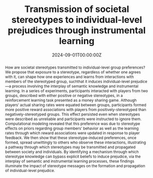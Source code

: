 ---
title: "Transmission of societal stereotypes to individual-level prejudices through instrumental learning"
authors: "D. T. Schultner & B.S. Stillerman, B. R. Lindström, L. M. Hackel, D. R. Hagen, N. B. Jostmann, & D. M. Amodio"
date: "2024-09-01T00:00:00Z"
doi: ""

# Schedule page publish date (NOT publication's date).
publishDate: "2017-01-01T00:00:00Z"

# Publication type.
# Accepts a single type but formatted as a YAML list (for Hugo requirements).
# Enter a publication type from the CSL standard.
publication_types: ["article"]

# Publication name and optional abbreviated publication name.
publication: ""
publication_short: ""

abstract: How are societal stereotypes transmitted to individual-level group preferences? We propose that exposure to a stereotype, regardless of whether one agrees with it, can shape how one experiences and learns from interactions with members of the stereotyped group, suchthat it induces individual-level prejudice—a process involving the interplay of semantic knowledge and instrumental learning. In a series of experiments, participants interacted with players from two groups, described with either positive or negative stereotypes, in a reinforcement learning task presented as a money sharing game. Although players’ actual sharing rates were equated between groups, participants formed more positive reward associations with players from positively-stereotyped than negatively-stereotyped groups. This effect persisted even when stereotypes were described as unreliable and participants were instructed to ignore them. Computational modeling revealed that this preference was due to stereotype effects on priors regarding group members’ behavior as well as the learning rates through which reward associations were updated in response to player feedback. We then show that these stereotype-induced preferences, once formed, spread unwittingly to others who observe these interactions, illustrating a pathway through which stereotypes may be transmitted and propagated between society and individuals. By identifying a mechanism through which stereotype knowledge can bypass explicit beliefs to induce prejudice, via the interplay of semantic and instrumental learning processes, these findings illuminate the impact of stereotype messages on the formation and propagation of individual-level prejudice.

# Summary. An optional shortened abstract.
summary: D. T. Schultner & B.S. Stillerman, B. R. Lindström, L. M. Hackel, D. R. Hagen, N. B. Jostmann, & D. M. Amodio

tags:
- Proceedings of the National Academy of Sciences (PNAS)

featured: true

links:
- name: Link
  url: https://www.pnas.org/doi/10.1073/pnas.2414518121
# url_dataset: '#'
# url_poster: '#'
# url_project: ''
# url_slides: ''
# url_source: '#'
# url_video: '#'

# Featured image
# To use, add an image named `featured.jpg/png` to your page's folder. 
image:
  caption: 'Image credit: [**Unsplash**](https://unsplash.com/photos/s9CC2SKySJM)'
  focal_point: ""
  preview_only: false

# Associated Projects (optional).
#   Associate this publication with one or more of your projects.
#   Simply enter your project's folder or file name without extension.
#   E.g. `internal-project` references `content/project/internal-project/index.md`.
#   Otherwise, set `projects: []`.
projects:
- internal-project

# Slides (optional).
#   Associate this publication with Markdown slides.
#   Simply enter your slide deck's filename without extension.
#   E.g. `slides: "example"` references `content/slides/example/index.md`.
#   Otherwise, set `slides: ""`.
slides: example
---